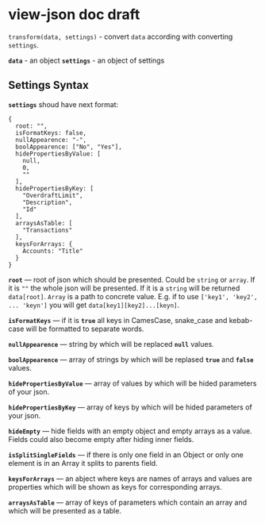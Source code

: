 # view-json doc draft

`transform(data, settings)` - convert `data` according with converting `settings`.

**`data`** - an object
**`settings`** - an object of settings

## Settings Syntax

**`settings`** shoud have next format:

```
{
  root: "",
  isFormatKeys: false,
  nullAppearence: "-",
  boolAppearence: ["No", "Yes"],
  hidePropertiesByValue: [
    null,
    0,
    ""
  ],
  hidePropertiesByKey: [
    "OverdraftLimit",
    "Description",
    "Id"
  ],
  arraysAsTable: [
    "Transactions"
  ],
  keysForArrays: {
    Accounts: "Title"
  }
}
```

**`root`** — root of json which should be presented. Could be `string` or `array`. If it is `""` the whole json will be presented. If it is a `string` will be returned `data[root]`. `Array` is a path to concrete value. E.g. if to use `['key1', 'key2', ... 'keyn']` you will get `data[key1][key2]...[keyn]`.

**`isFormatKeys`** — if it is **`true`** all keys in CamesCase, snake_case and kebab-case will be formatted to separate words.

**`nullAppearence`** — string by which will be replaced **`null`** values.

**`boolAppearence`** — array of strings by which will be replased **`true`** and **`false`** values.

**`hidePropertiesByValue`** — array of values by which will be hided parameters of your json.

**`hidePropertiesByKey`** — array of keys by which will be hided parameters of your json.

**`hideEmpty`** — hide fields with an empty object and empty arrays as a value. Fields could also become empty after hiding inner fields.

**`isSplitSingleFields`** — if there is only one field in an Object or only one element is in an Array it splits to parents field.

**`keysForArrays`** — an abject where keys are names of arrays and values are properties which will be shown as keys for corresponding arrays.

**`arraysAsTable`** — array of keys of parameters which contain an array and which will be presented as a table.
